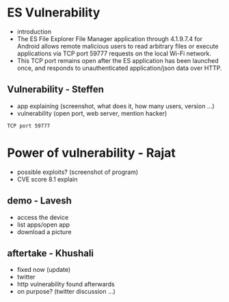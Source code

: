 # ES Vulnerability

- introduction
- The ES File Explorer File Manager application through 4.1.9.7.4 for Android allows remote malicious users to read arbitrary files or execute applications via TCP port 59777 requests on the local Wi-Fi network.
- This TCP port remains open after the ES application has been launched once, and responds to unauthenticated application/json data over HTTP.
## Vulnerability - Steffen

- app explaining (screenshot, what does it, how many users, version ...)
- vulnerability (open port, web server, mention hacker)

```
TCP port 59777
```

# Power of vulnerability - Rajat
- possible exploits? (screenshot of program)
- CVE score 8.1 explain


## demo - Lavesh
- access the device
- list apps/open app
- download a picture

## aftertake - Khushali

- fixed now (update)
- twitter 
- http vulnerability found afterwards
- on purpose? (twitter discussion ...)

